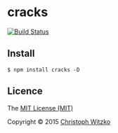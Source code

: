 # cracks
[![Build Status](https://travis-ci.org/christophwitzko/cracks.svg)](https://travis-ci.org/christophwitzko/cracks)

## Install

    $ npm install cracks -D

## Licence

The [MIT License (MIT)](http://opensource.org/licenses/MIT)

Copyright © 2015 [Christoph Witzko](https://twitter.com/christophwitzko)
